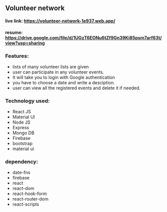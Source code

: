 ## Volunteer network

#### live link: https://volunteer-network-1e937.web.app/ 

#### resume: https://drive.google.com/file/d/1UGzT6EONu6tZf9Gn39Ki85psm7arf63t/view?usp=sharing

### Features:
- lists of many volunteer lists are given
- user can participate in any volunteer events.
- It will take you to login with Google authentication
- you have to choose a date and write a desciption.
- user can view all the registered events and delete it if needed.
  



### Technology used:
- React JS
- Material UI 
- Node JS 
- Express
- Mongo DB
- Firebase
- bootstrap
- material ui

### dependency:
- date-fns
- firebase
- react
- react-dom
- react-hook-form
- react-router-dom
- react-scripts